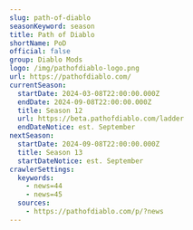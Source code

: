 ```yaml
---
slug: path-of-diablo
seasonKeyword: season
title: Path of Diablo
shortName: PoD
official: false
group: Diablo Mods
logo: /img/pathofdiablo-logo.png
url: https://pathofdiablo.com/
currentSeason:
  startDate: 2024-03-08T22:00:00.000Z
  endDate: 2024-09-08T22:00:00.000Z
  title: Season 12
  url: https://beta.pathofdiablo.com/ladder
  endDateNotice: est. September
nextSeason:
  startDate: 2024-09-08T22:00:00.000Z
  title: Season 13
  startDateNotice: est. September
crawlerSettings:
  keywords:
    - news=44
    - news=45
  sources:
    - https://pathofdiablo.com/p/?news
---
```

